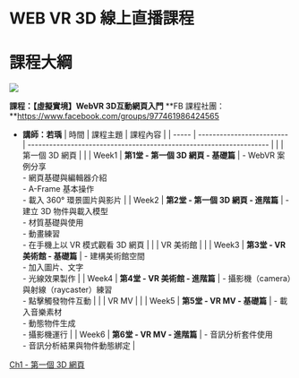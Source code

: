# WEB VR 3D 線上直播課程

# 課程大綱

![](https://paper-attachments.dropbox.com/s_67E60D003B8B36D0504E3DBA0EE22F6FFE939D0C58A4506DC61A5E58EE878F9F_1621579137002_WebVR_cover.png)


**課程：【虛擬實境】WebVR 3D互動網頁入門**
**FB 課程社團：**https://www.facebook.com/groups/977461986424565


- **講師：若瑀**
| 時間    | 課程主題                      | 課程內容                                                                |
| ----- | ------------------------- | ------------------------------------------------------------------- |
|       | 第一個 3D 網頁                 |                                                                     |
| Week1 | **第1堂 - 第一個 3D 網頁 - 基礎篇** | - WebVR 案例分享<br>- 網頁基礎與編輯器介紹<br>- A-Frame 基本操作<br>- 載入 360° 環景圖片與影片 |
| Week2 | **第2堂 - 第一個 3D 網頁 - 進階篇** | - 建立 3D 物件與載入模型<br>- 材質基礎與使用<br>- 動畫練習<br>- 在手機上以 VR 模式觀看 3D 網頁     |
|       | VR 美術館                    |                                                                     |
| Week3 | **第3堂 - VR 美術館 - 基礎篇**    | - 建構美術館空間<br>- 加入圖片、文字<br>- 光線效果製作                                  |
| Week4 | **第4堂 - VR 美術館 - 進階篇**    | - 攝影機（camera）與射線（raycaster）練習<br>- 點擊觸發物件互動                         |
|       | VR MV                     |                                                                     |
| Week5 | **第5堂 - VR MV - 基礎篇**     | - 載入音樂素材<br>- 動態物件生成<br>- 攝影機運行                                     |
| Week6 | **第6堂 - VR MV - 進階篇**     | - 音訊分析套件使用<br>- 音訊分析結果與物件動態綁定                                       |


[Ch1 - 第一個 3D 網頁](./courses/ch1.md)
